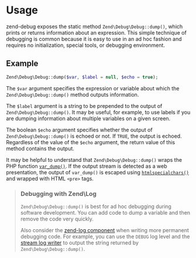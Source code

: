 # Usage

zend-debug exposes the static method `Zend\Debug\Debug::dump()`, which prints or
returns information about an expression. This simple technique of debugging is
common because it is easy to use in an ad hoc fashion and requires no
initialization, special tools, or debugging environment.

## Example

```php
Zend\Debug\Debug::dump($var, $label = null, $echo = true);
```

The `$var` argument specifies the expression or variable about which the
`Zend\Debug\Debug::dump()` method outputs information.

The `$label` argument is a string to be prepended to the output of
`Zend\Debug\Debug::dump()`. It may be useful, for example, to use labels if you
are dumping information about multiple variables on a given screen.

The boolean `$echo` argument specifies whether the output of
`Zend\Debug\Debug::dump()` is echoed or not. If `TRUE`, the output is echoed.
Regardless of the value of the `$echo` argument, the return value of this method
contains the output.

It may be helpful to understand that ``Zend\Debug\Debug::dump()`` wraps the PHP
function [`var_dump()`](http://php.net/var_dump). If the output stream is
detected as a web presentation, the output of `var_dump()` is escaped using
[`htmlspecialchars()`](http://php.net/htmlspecialchars) and wrapped with HTML
`<pre>` tags.


> ### Debugging with Zend\Log
> 
> ``Zend\Debug\Debug::dump()`` is best for ad hoc debugging during software
> development. You can add code to dump a variable and then remove the code very
> quickly.
> 
> Also consider the [zend-log component](http://zendframework.github.io/zend-log/)
> when writing more permanent debugging code. For example, you can use the
> `DEBUG` log level and the
> [stream log writer](http://zendframework.github.io/zend-log/writers/#writing-to-streams)
> to output the string returned by `Zend\Debug\Debug::dump()`.
